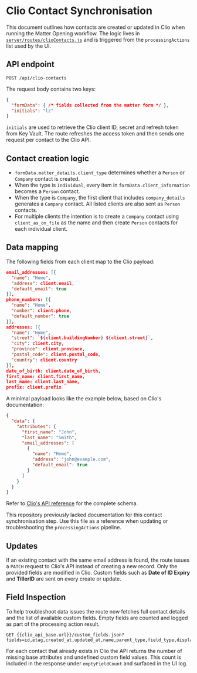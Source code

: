 # Clio Contact Synchronisation

This document outlines how contacts are created or updated in Clio when running the Matter Opening workflow. The logic lives in [`server/routes/clioContacts.js`](../server/routes/clioContacts.js) and is triggered from the `processingActions` list used by the UI.

## API endpoint

```
POST /api/clio-contacts
```

The request body contains two keys:

```json
{
  "formData": { /* fields collected from the matter form */ },
  "initials": "lz"
}
```

`initials` are used to retrieve the Clio client ID, secret and refresh token from Key Vault. The route refreshes the access token and then sends one request per contact to the Clio API.

## Contact creation logic

- `formData.matter_details.client_type` determines whether a `Person` or `Company` contact is created.
- When the type is `Individual`, every item in `formData.client_information` becomes a `Person` contact.
- When the type is `Company`, the first client that includes `company_details` generates a `Company` contact. All listed clients are also sent as `Person` contacts.
- For multiple clients the intention is to create a `Company` contact using `client_as_on_file` as the name and then create `Person` contacts for each individual client.

## Data mapping

The following fields from each client map to the Clio payload:

```json
email_addresses: [{
  "name": "Home",
  "address": client.email,
  "default_email": true
}],
phone_numbers: [{
  "name": "Home",
  "number": client.phone,
  "default_number": true
}],
addresses: [{
  "name": "Home",
  "street": `${client.buildingNumber} ${client.street}`,
  "city": client.city,
  "province": client.province,
  "postal_code": client.postal_code,
  "country": client.country
}],
date_of_birth: client.date_of_birth,
first_name: client.first_name,
last_name: client.last_name,
prefix: client.prefix
```

A minimal payload looks like the example below, based on Clio's documentation:

```json
{
  "data": {
    "attributes": {
      "first_name": "John",
      "last_name": "Smith",
      "email_addresses": [
        {
          "name": "Home",
          "address": "john@example.com",
          "default_email": true
        }
      ]
    }
  }
}
```

Refer to [Clio's API reference](https://docs.developers.clio.com/api-reference/#tag/Contacts/operation/Contact#create) for the complete schema.

This repository previously lacked documentation for this contact synchronisation step. Use this file as a reference when updating or troubleshooting the `processingActions` pipeline.

## Updates

If an existing contact with the same email address is found, the route issues a `PATCH` request to Clio's API instead of creating a new record. Only the provided fields are modified in Clio. Custom fields such as **Date of ID Expiry** and **TillerID** are sent on every create or update.

## Field Inspection

To help troubleshoot data issues the route now fetches full contact details and the list of available custom fields. Empty fields are counted and logged as part of the processing action result.

```
GET {{clio_api_base.url}}/custom_fields.json?fields=id,etag,created_at,updated_at,name,parent_type,field_type,displayed,deleted,required,display_order
```

For each contact that already exists in Clio the API returns the number of missing base attributes and undefined custom field values. This count is included in the response under `emptyFieldCount` and surfaced in the UI log.